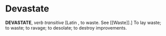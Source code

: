 # Devastate

**DEVASTATE**, _verb transitive_ \[Latin , to waste. See [[Waste]].\] To lay waste; to waste; to ravage; to desolate; to destroy improvements.